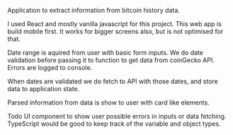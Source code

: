 Application to extract information from bitcoin history data.

I used React and mostly vanilla javascript for this project. This web app is build mobile first. It works for bigger screens also, but is not optimised for that. 

Date range is aquired from user with basic form inputs. We do date validation before passing it to function to get data from coinGecko API. Errors are logged to console.

When dates are validated we do fetch to API with those dates, and store data to application state.

Parsed information from data is show to user with card like elements.

Todo
UI component to show user possible errors in inputs or data fetching. 
TypeScript would be good to keep track of the variable and object types.

